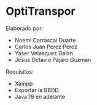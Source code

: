 # OptiTranspor
Elaborado por:
* Noemi Carrascal Duarte
* Carlos Juan Perez Perez
* Yaser Velasquez Galan
* Jesus Octavio Pajaro Guzman

Requisitos: 
* Xampp
* Exportar la BBDD
* Java 19 en adelante
